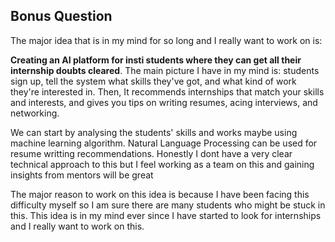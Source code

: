 ## Bonus Question

The major idea that is in my mind for so long and I really want to work on is:

 **Creating an AI platform for insti students where they can get all their internship doubts cleared**. The main picture I have in my mind is: students sign up, tell the system what skills they've got, and what kind of work they're interested in. Then,  It recommends internships that match your skills and interests, and gives you tips on writing resumes, acing interviews, and networking.
 
 We can start by analysing the students' skills and works maybe using machine learning algorithm. Natural Language Processing can be used for resume writting recommendations. Honestly I dont have a very clear technical approach to this but I feel working as a team on this and gaining insights from mentors will be great
 
 The major reason to work on this idea is because I have been facing this difficulty myself so I am sure there are many students who might be stuck in this. This idea is in my mind ever since I have started to look for internships and I really want to work on this.



